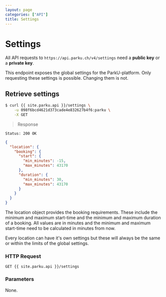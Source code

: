 ```yaml
---
layout: page
categories: ["API"]
title: Settings
---
```


# Settings

All API requests to `https://api.parku.ch/v4/settings` need a __public key__ or a __private key__.

This endpoint exposes the global settings for the ParkU-platform.
Only requesting these settings is possible. Changing them is not.

## Retrieve settings

```sh
$ curl {{ site.parku.api }}/settings \
    -u 098f6bcd4621d373cade4e832627b4f6:parku \
    -X GET
```

> Response

```nginx
Status: 200 OK
```
```json
{
  "location": {
    "booking": {
      "start": {
        "min_minutes": -15,
        "max_minutes": 43170
      },
      "duration": {
        "min_minutes": 30,
        "max_minutes": 43170
      }
    }
  }
}
```
The location object provides the booking requirements. These include the minimum and maximum start-time and the minimum and maximum duration of a booking.
All values are in minutes and the minimum and maximum start-time need to be calculated in minutes from now.

Every location can have it's own settings but these will always be the same or within the limits of the global settings.

### HTTP Request

`GET {{ site.parku.api }}/settings`

### Parameters

None.

